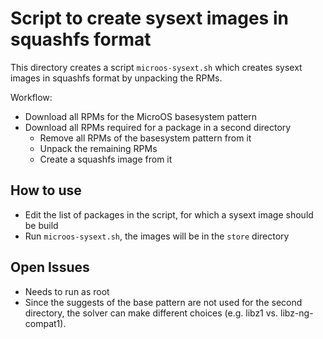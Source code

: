 # Script to create sysext images in squashfs format

This directory creates a script `microos-sysext.sh` which creates sysext images in squashfs format by unpacking the RPMs.

Workflow:
* Download all RPMs for the MicroOS basesystem pattern
* Download all RPMs required for a package in a second directory
  * Remove all RPMs of the basesystem pattern from it
  * Unpack the remaining RPMs
  * Create a squashfs image from it

## How to use

* Edit the list of packages in the script, for which a sysext image should be build
* Run `microos-sysext.sh`, the images will be in the `store` directory

## Open Issues

* Needs to run as root
* Since the suggests of the base pattern are not used for the second directory, the solver can make different choices (e.g. libz1 vs. libz-ng-compat1).
